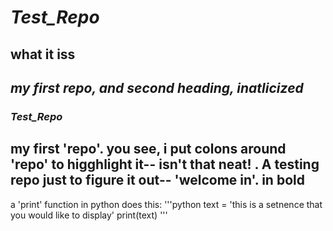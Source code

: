# *Test_Repo*
## what it iss 
*my first repo, and second heading, inatlicized*
---
### *Test_Repo*
**my first 'repo'. you see, i put colons around 'repo' to higghlight it-- isn't that neat! . A testing repo just to figure it out-- 'welcome in'. in bold**
---
a 'print' function in python does this:
'''python
text = 'this is a setnence that you would like to display'
print(text)
'''



